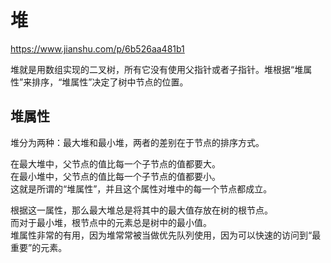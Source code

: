 
# 堆

https://www.jianshu.com/p/6b526aa481b1<br>

堆就是用数组实现的二叉树，所有它没有使用父指针或者子指针。堆根据“堆属性”来排序，“堆属性”决定了树中节点的位置。<br>

## 堆属性
堆分为两种：最大堆和最小堆，两者的差别在于节点的排序方式。<br>

在最大堆中，父节点的值比每一个子节点的值都要大。<br>
在最小堆中，父节点的值比每一个子节点的值都要小。<br>
这就是所谓的“堆属性”，并且这个属性对堆中的每一个节点都成立。<br>

根据这一属性，那么最大堆总是将其中的最大值存放在树的根节点。<br>
而对于最小堆，根节点中的元素总是树中的最小值。<br>
堆属性非常的有用，因为堆常常被当做优先队列使用，因为可以快速的访问到“最重要”的元素。<br>



